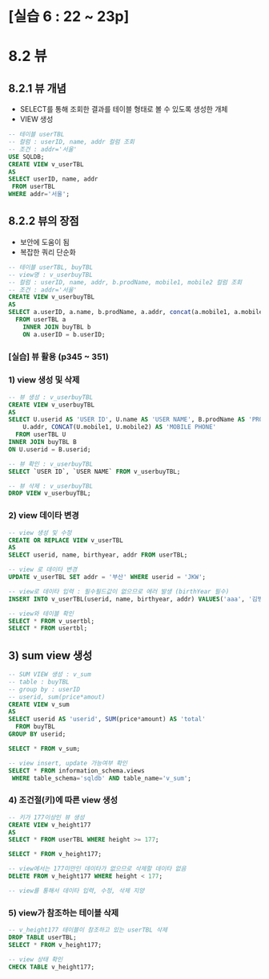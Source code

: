 # [실습 6 : 22 ~ 23p]

# 8.2 뷰

## 8.2.1 뷰 개념

* SELECT를 통해 조회한 결과를 테이블 형태로 볼 수 있도록 생성한 개체
* VIEW 생성

```SQL
-- 테이블 userTBL
-- 컬럼 : userID, name, addr 컬럼 조회
-- 조건 : addr='서울'
USE SQLDB;
CREATE VIEW v_userTBL
AS
SELECT userID, name, addr
 FROM userTBL
WHERE addr='서울';
```



## 8.2.2 뷰의 장점

- 보안에 도움이 됨
- 복잡한 쿼리 단순화

```SQL
-- 테이블 userTBL, buyTBL
-- view명 : v_userbuyTBL
-- 컬럼 : userID, name, addr, b.prodName, mobile1, mobile2 컬럼 조회
-- 조건 : addr='서울'
CREATE VIEW v_userbuyTBL
AS
SELECT a.userID, a.name, b.prodName, a.addr, concat(a.mobile1, a.mobile2) mobile
  FROM userTBL a
	INNER JOIN buyTBL b
	ON a.userID = b.userID;
```



### [실습] 뷰 활용 (p345 ~ 351)

### 1) view 생성 및 삭제

```SQL
-- 뷰 생성 : v_userbuyTBL
CREATE VIEW v_userbuyTBL
AS
SELECT U.userid AS 'USER ID', U.name AS 'USER NAME', B.prodName AS 'PRODUCT NAME',
	U.addr, CONCAT(U.mobile1, U.mobile2) AS 'MOBILE PHONE'
  FROM userTBL U
INNER JOIN buyTBL B
ON U.userid = B.userid;

-- 뷰 확인 : v_userbuyTBL
SELECT `USER ID`, `USER NAME` FROM v_userbuyTBL;

-- 뷰 삭제 : v_userbuyTBL
DROP VIEW v_userbuyTBL;
```



### 2) view 데이타 변경

```SQL
-- view 생성 및 수정
CREATE OR REPLACE VIEW v_userTBL
AS
SELECT userid, name, birthyear, addr FROM userTBL;

-- view 로 데이타 변경
UPDATE v_userTBL SET addr = '부산' WHERE userid = 'JKW';

-- view로 데이타 입력 : 필수필드값이 없으므로 에러 발생 (birthYear 필수)
INSERT INTO v_userTBL(userid, name, birthyear, addr) VALUES('aaa', '김병만', 1993, '충북');

-- view와 테이블 확인
SELECT * FROM v_usertbl;
SELECT * FROM usertbl;
```



## 3) sum view 생성

```SQL
-- SUM VIEW 생성 : v_sum
-- table : buyTBL
-- group by : userID
-- userid, sum(price*amout)
CREATE VIEW v_sum
AS
SELECT userid AS 'userid', SUM(price*amount) AS 'total'
  FROM buyTBL
GROUP BY userid;

SELECT * FROM v_sum;

-- view insert, update 가능여부 확인
SELECT * FROM information_schema.views
 WHERE table_schema='sqldb' AND table_name='v_sum';
```



### 4) 조건절(키)에 따른 view 생성

```SQL
-- 키가 177이상인 뷰 생성
CREATE VIEW v_height177
AS
SELECT * FROM userTBL WHERE height >= 177;

SELECT * FROM v_height177;

-- view에서는 177미만인 데이타가 없으므로 삭제할 데이타 없음
DELETE FROM v_height177 WHERE height < 177;

-- view를 통해서 데이타 입력, 수정, 삭제 지양
```



### 5) view가 참조하는 테이블 삭제

```SQL
-- v_height177 테이블이 참조하고 있는 userTBL 삭제
DROP TABLE userTBL;
SELECT * FROM v_height177;

-- view 상태 확인
CHECK TABLE v_height177;
```